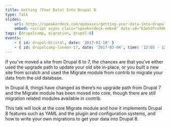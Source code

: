 ```yaml
---
title: Getting (Your Data) Into Drupal 8
type: Talk
slides:
    url: https://speakerdeck.com/opdavies/getting-your-data-into-drupal-8-drupal-bristol
    embed: <script async class="speakerdeck-embed" data-id="63e5dfce996e46699e304d50e896477b" data-ratio="1.37081659973226" src="//speakerdeck.com/assets/embed.js"></script>
tags: [drupalcamp, migration, drupal-8]
events:
    - { id: drupal-bristol, date: '2017-01-18' }
    - { id: drupalcamp-london-17, date: '2017-03-04', time: '12:05 - 12:50' }
---
```

If you’ve moved a site from Drupal 6 to 7, the chances are that you’ve either used the upgrade path to update your old site in-place, or you built a new site from scratch and used the Migrate module from contrib to migrate your data from the old database.

In Drupal 8, things have changed as there’s no upgrade path from Drupal 7 and the Migrate module has been moved into core, though there are still migration related modules available in contrib.

This talk will look at the core Migrate module and how it implements Drupal 8 features such as YAML and the plugin and configuration systems, and how to write your own migrations to get your data into Drupal 8.
